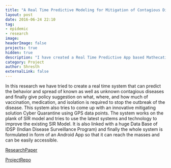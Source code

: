 ```yaml
---
title: "A Real Time Predictive Modeling for Mitigation of Contagious Disease"
layout: post
date: 2016-06-24 22:10
tag: 
- epidemic
- research
image: 
headerImage: false
projects: true
hidden: true 
description: "I have created a Real Time Predictive App based Mathecatical Modeling to create a complete Survillience of contagious Diseases"
category: Project
author: Shresth
externalLink: false
---
```


In this research we have tried to create a real time system that can predict the behavior and spread of known as well as unknown contagious diseases and finally give policy suggestion on what, where, and how much of vaccination, medication, and isolation is required to stop the outbreak of the disease. This system also tries to come up with an innovative mitigating solution Cyber Quarantine using GPS data points. The system works on the plank of SIR model and tries to use the latest systems and technology to improve the existing SIR Model. It is also linked with a huge Data Base of IDSP (Indian Disease Surveillance Program) and finally the whole system is formulated in form of an Android App so that it can reach the masses and can be easily accessible.

[ResearchPaper](https://github.com/shresthagrawal/A-Real-Time-Predictive-modelling-to-mitigate-contagious-diseases/blob/master/ResearchPaper.pdf)

[ProjectRepo](https://github.com/shresthagrawal/A-Real-Time-Predictive-modelling-to-mitigate-contagious-diseases)